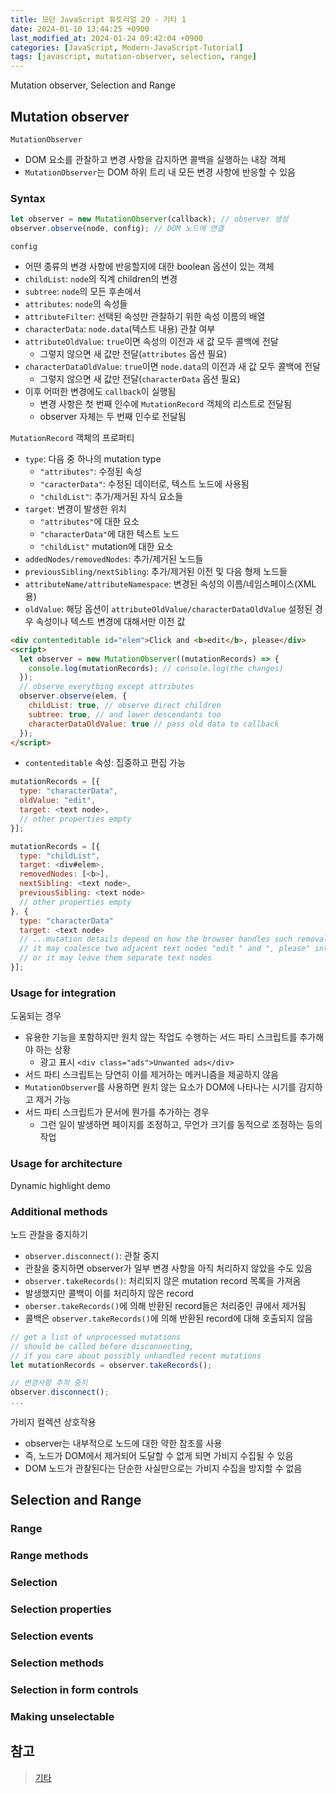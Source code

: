 ```yaml
---
title: 모던 JavaScript 튜토리얼 20 - 기타 1
date: 2024-01-10 13:44:25 +0900
last_modified_at: 2024-01-24 09:42:04 +0900
categories: [JavaScript, Modern-JavaScript-Tutorial]
tags: [javascript, mutation-observer, selection, range]
---
```


Mutation observer, Selection and Range

## Mutation observer

`MutationObserver`

- DOM 요소를 관찰하고 변경 사항을 감지하면 콜백을 실행하는 내장 객체
- `MutationObserver`는 DOM 하위 트리 내 모든 변경 사항에 반응할 수 있음

### Syntax

```javascript
let observer = new MutationObserver(callback); // observer 생성
observer.observe(node, config); // DOM 노드에 연결
```

`config`

- 어떤 종류의 변경 사항에 반응할지에 대한 boolean 옵션이 있는 객체
- `childList`: `node`의 직계 children의 변경
- `subtree`: `node`의 모든 후손에서
- `attributes`: `node`의 속성들
- `attributeFilter`: 선택된 속성만 관찰하기 위한 속성 이름의 배열
- `characterData`: `node.data`(텍스트 내용) 관찰 여부
- `attributeOldValue`: `true`이면 속성의 이전과 새 값 모두 콜백에 전달
  - 그렇지 않으면 새 값만 전달(`attributes` 옵션 필요)
- `characterDataOldValue`: `true`이면 `node.data`의 이전과 새 값 모두 콜백에 전달
  - 그렇지 않으면 새 값만 전달(`characterData` 옵션 필요)
- 이후 어떠한 변경에도 `callback`이 실행됨
  - 변경 사항은 첫 번째 인수에 `MutationRecord` 객체의 리스트로 전달됨
  - observer 자체는 두 번째 인수로 전달됨

`MutationRecord` 객체의 프로퍼티

- `type`: 다음 중 하나의 mutation type
  - `"attributes"`: 수정된 속성
  - `"caracterData"`: 수정된 데이터로, 텍스트 노드에 사용됨
  - `"childList"`: 추가/제거된 자식 요소들
- `target`: 변경이 발생한 위치
  - `"attributes"`에 대한 요소
  - `"characterData"`에 대한 텍스트 노드
  - `"childList"` mutation에 대한 요소
- `addedNodes/removedNodes`: 추가/제거된 노드들
- `previousSibling/nextSibling`: 추가/제거된 이전 및 다음 형제 노드들
- `attributeName/attributeNamespace`: 변경된 속성의 이름/네임스페이스(XML 용)
- `oldValue`: 해당 옵션이 `attributeOldValue/characterDataOldValue` 설정된 경우 속성이나 텍스트 변경에 대해서만 이전 값

```html
<div contenteditable id="elem">Click and <b>edit</b>, please</div>
<script>
  let observer = new MutationObserver((mutationRecords) => {
    console.log(mutationRecords); // console.log(the changes)
  });
  // observe everything except attributes
  observer.observe(elem, {
    childList: true, // observe direct children
    subtree: true, // and lower descendants too
    characterDataOldValue: true // pass old data to callback
  });
</script>
```

- `contenteditable` 속성: 집중하고 편집 가능

```javascript
mutationRecords = [{
  type: "characterData",
  oldValue: "edit",
  target: <text node>,
  // other properties empty
}];
```

```javascript
mutationRecords = [{
  type: "childList",
  target: <div#elem>,
  removedNodes: [<b>],
  nextSibling: <text node>,
  previousSibling: <text node>
  // other properties empty
}, {
  type: "characterData"
  target: <text node>
  // ...mutation details depend on how the browser handles such removal
  // it may coalesce two adjacent text nodes "edit " and ", please" into one node
  // or it may leave them separate text nodes
}];
```

### Usage for integration

도움되는 경우

- 유용한 기능을 포함하지만 원치 않는 작업도 수행하는 서드 파티 스크립트를 추가해야 하는 상황
  - 광고 표시 `<div class="ads">Unwanted ads</div>`
- 서드 파티 스크립트는 당연히 이를 제거하는 메커니즘을 제공하지 않음
- `MutationObserver`를 사용하면 원치 않는 요소가 DOM에 나타나는 시기를 감지하고 제거 가능
- 서드 파티 스크립트가 문서에 뭔가를 추가하는 경우
  - 그런 일이 발생하면 페이지를 조정하고, 무언가 크기를 동적으로 조정하는 등의 작업

### Usage for architecture

Dynamic highlight demo

### Additional methods

노드 관찰을 중지하기

- `observer.disconnect()`: 관찰 중지
- 관찰을 중지하면 observer가 일부 변경 사항을 아직 처리하지 않았을 수도 있음
- `observer.takeRecords()`: 처리되지 않은 mutation record 목록을 가져옴
- 발생했지만 콜백이 이를 처리하지 않은 record
- `oberser.takeRecords()`에 의해 반환된 record들은 처리중인 큐에서 제거됨
- 콜백은 `observer.takeRecords()`에 의해 반환된 record에 대해 호출되지 않음

```javascript
// get a list of unprocessed mutations
// should be called before disconnecting,
// if you care about possibly unhandled recent mutations
let mutationRecords = observer.takeRecords();

// 변경사항 추적 중지
observer.disconnect();
...
```

가비지 컬렉션 상호작용

- observer는 내부적으로 노드에 대한 약한 참조를 사용
- 즉, 노드가 DOM에서 제거되어 도달할 수 없게 되면 가비지 수집될 수 있음
- DOM 노드가 관찰된다는 단순한 사실만으로는 가비지 수집을 방지할 수 없음

## Selection and Range

### Range

### Range methods

### Selection

### Selection properties

### Selection events

### Selection methods

### Selection in form controls

### Making unselectable

## 참고

> [기타](https://ko.javascript.info/ui-misc)
